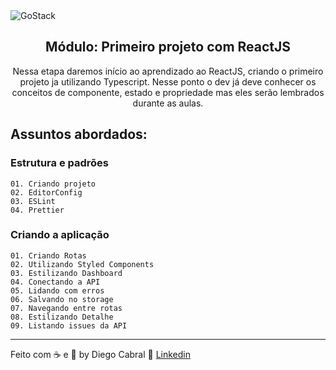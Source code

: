 <img alt="GoStack" src="https://storage.googleapis.com/golden-wind/bootcamp-gostack/header-desafios.png" />

<h2 align="center">
  Módulo: Primeiro projeto com ReactJS
</h2>

<p align="center">Nessa etapa daremos início ao aprendizado ao ReactJS, criando o primeiro projeto ja utilizando Typescript. Nesse ponto o dev já deve conhecer os conceitos de componente, estado e propriedade mas eles serão lembrados durante as aulas</strong>. </blockquote>

## Assuntos abordados:

### Estrutura e padrões
	01. Criando projeto
	02. EditorConfig
	03. ESLint
	04. Prettier

### Criando a aplicação

	01. Criando Rotas
	02. Utilizando Styled Components
	03. Estilizando Dashboard
	04. Conectando a API
	05. Lidando com erros
	06. Salvando no storage
	07. Navegando entre rotas
	08. Estilizando Detalhe
	09. Listando issues da API

---

Feito com ☕ e 💜 by Diego Cabral :wave: [Linkedin](https://www.linkedin.com/in/diego-pg-cabral/)
